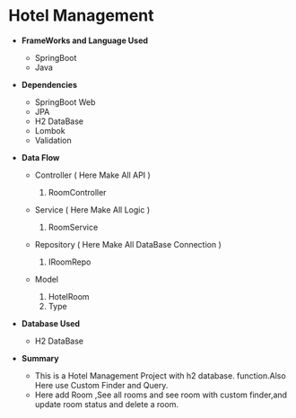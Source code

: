 # Hotel Management 


* **FrameWorks and Language Used**
     * SpringBoot
     * Java

* **Dependencies**
     * SpringBoot Web
     * JPA
     * H2 DataBase
     * Lombok
     * Validation

* **Data Flow**
     * Controller ( Here Make All API )
          1. RoomController
     * Service ( Here Make All Logic )
          1. RoomService
      
     * Repository ( Here Make All DataBase Connection )
          1. IRoomRepo
       
     * Model
          1. HotelRoom 
          2. Type

          
     


* **Database Used**
     * H2 DataBase

* **Summary**
  * This is a Hotel Management Project with h2 database.
  function.Also Here use Custom Finder and Query.
  * Here add Room ,See all rooms and see room with custom finder,and update room status and delete a room.
  






